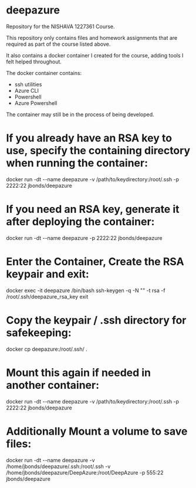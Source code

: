 # deepazure
Repository for the NISHAVA 1227361 Course.

This repository only contains files and homework assignments that are required as part of the course listed above.

It also contains a docker container I created for the course, adding tools I felt helped throughout.

The docker container contains:
*  ssh utilities
*  Azure CLI
*  Powershell
*  Azure Powershell


The container may still be in the process of being developed.

# If you already have an RSA key to use, specify the containing directory when running the container:
docker run -dt --name deepazure -v /path/to/keydirectory:/root/.ssh -p 2222:22 jbonds/deepazure

# If you need an RSA key, generate it after deploying the container:
docker run -dt --name deepazure -p 2222:22 jbonds/deepazure

# Enter the Container, Create the RSA keypair and exit:
docker exec -it deepazure /bin/bash
ssh-keygen -q -N "" -t rsa -f /root/.ssh/deepazure_rsa_key
exit

# Copy the keypair / .ssh directory for safekeeping:
docker cp deepazure:/root/.ssh/ .

# Mount this again if needed in another container:
docker run -dt --name deepazure -v /path/to/keydirectory:/root/.ssh -p 2222:22 jbonds/deepazure

# Additionally Mount a volume to save files:
docker run -dt --name deepazure -v /home/jbonds/deepazure/.ssh:/root/.ssh -v /home/jbonds/deepazure/DeepAzure:/root/DeepAzure -p 555:22 jbonds/deepazure
